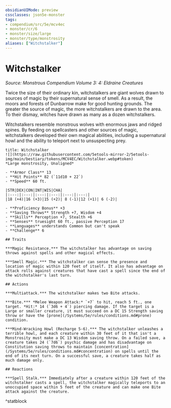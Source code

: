 ```yaml
---
obsidianUIMode: preview
cssclasses: json5e-monster
tags:
- compendium/src/5e/mcv4ec
- monster/cr/6
- monster/size/large
- monster/type/monstrosity
aliases: ["Witchstalker"]
---
```

# Witchstalker
*Source: Monstrous Compendium Volume 3: 4: Eldraine Creatures*  

Twice the size of their ordinary kin, witchstalkers are giant wolves drawn to sources of magic by their supernatural sense of smell. As a result, the moors and forests of Dunbarrow make for good hunting grounds. The greater the source of magic, the more witchstalkers are drawn to the area. To their dismay, witches have drawn as many as a dozen witchstalkers.

Witchstalkers resemble monstrous wolves with enormous jaws and ridged spines. By feeding on spellcasters and other sources of magic, witchstalkers developed their own magical abilities, including a supernatural howl and the ability to teleport next to unsuspecting prey.

```ad-statblock
title: Witchstalker
![](https://raw.githubusercontent.com/5etools-mirror-2/5etools-img/main/bestiary/tokens/MCV4EC/Witchstalker.webp#token)
*Large monstrosity, Unaligned*

- **Armor Class** 13
- **Hit Points** 82 (`11d10 + 22`)
- **Speed** 60 ft.

|STR|DEX|CON|INT|WIS|CHA|
|:---:|:---:|:---:|:---:|:---:|:---:|
|18 (+4)|16 (+3)|15 (+2)| 8 (-1)|12 (+1)| 6 (-2)|

- **Proficiency Bonus** +3
- **Saving Throws** Strength +7, Wisdom +4
- **Skills** Perception +7, Stealth +6
- **Senses** truesight 60 ft., passive Perception 17
- **Languages** understands Common but can't speak
- **Challenge** 6

## Traits

***Magic Resistance.*** The witchstalker has advantage on saving throws against spells and other magical effects.

***Smell Magic.*** The witchstalker can sense the presence and location of magic within 120 feet of itself. It also has advantage on attack rolls against creatures that have cast a spell since the end of the witchstalker's last turn.

## Actions

***Multiattack.*** The witchstalker makes two Bite attacks.

***Bite.*** *Melee Weapon Attack:* `+7` to hit, reach 5 ft., one target. *Hit:* 14 (`3d6 + 4`) piercing damage. If the target is a Large or smaller creature, it must succeed on a DC 15 Strength saving throw or have the [prone](/Systems/5e/rules/conditions.md#prone) condition.

***Mind-Wracking Howl (Recharge 5-6).*** The witchstalker unleashes a terrible howl, and each creature within 30 feet of it that isn't a Monstrosity must make a DC 13 Wisdom saving throw. On a failed save, a creature takes 24 (`7d6`) psychic damage and has disadvantage on Constitution saving throws to maintain [concentration](/Systems/5e/rules/conditions.md#concentration) on spells until the end of its next turn. On a successful save, a creature takes half as much damage only.

## Reactions

***Spell Stalk.*** Immediately after a creature within 120 feet of the witchstalker casts a spell, the witchstalker magically teleports to an unoccupied space within 5 feet of the creature and can make one Bite attack against the creature.
```
^statblock